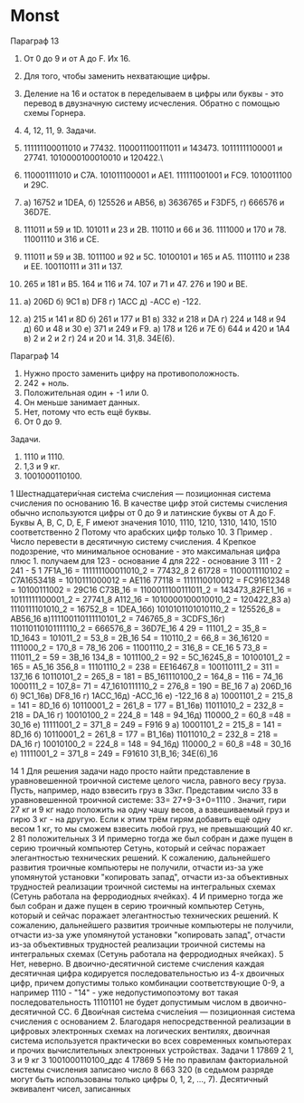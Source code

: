 # Monst
Параграф 13

1) От 0 до 9 и от A до F. Их 16.

2) Для того, чтобы заменить нехватающие цифры.

3) Деление на 16 и остаток в переделываем в цифры или буквы - это перевод в двузначную систему исчесления. Обратно с помощью схемы Горнера.

4) 4, 12, 11, 9.
Задачи.

1) 111111100011010 и 77432. 1100011100111011 и 143473. 10111111100001 и 27741. 1010000100010010 и 120422.\

2) 110001111010 и C7A. 101011100001 и AE1. 111111001001 и FC9. 1010011100 и 29C.

3) а) 16752 и 1DEA, б) 125526 и AB56, в) 3636765 и F3DF5, г) 666576 и 36D7E.

4) 111011 и 59 и 1D. 101011 и 23 и 2B. 110110 и 66 и 36. 1111000 и 170 и 78. 11001110 и 316 и CE.

5) 111011 и 59 и 3B. 1011100 и 92 и 5C. 10100101 и 165 и A5. 11101110 и 238 и EE. 100110111 и 311 и 137.

6) 265 и 181 и B5. 164 и 116 и 74. 107 и 71 и 47. 276 и 190 и BE.

7) а) 206D б) 9С1 в) DF8 г) 1ACC д) -ACC е) -122.

8) а) 215 и 141 и 8D б) 261 и 177 и B1 в) 332 и 218 и DA г) 224 и 148 и 94 д) 60 и 48 и 30 е) 371 и 249 и F9.
а) 178 и 126 и 7E б) 644 и 420 и 1A4 в) 2 и 2 и 2 г) 24 и 20 и 14.
31,8. 34E(6).

Параграф 14

1) Нужно просто заменить цифру на противоположность.
2) 242 + ноль.
3) Положительная один + -1 или 0.
4) Он меньше занимает данных.
5) Нет, потому что есть ещё буквы.
6) От 0 до 9.

Задачи.

1) 1110 и 1110.
2) 1,3 и 9 кг.
3) 1001000110100.

1 Шестнадцатери́чная систе́ма счисле́ния — позиционная система счисления по основанию 16. В качестве цифр этой системы счисления обычно используются цифры от 0 до 9 и латинские буквы от A до F. Буквы A, B, C, D, E, F имеют значения 1010, 1110, 1210, 1310, 1410, 1510 соответственно
2 Потому что арабских цифр только 10.
3 Пример . Число  перевести в десятичную систему счисления.
4 Крепкое подозрение, что минимальное основание - это максимальная цифра плюс 1. 
получаем для 123 - основание 4 для 222 - основание 3 
111 - 2 241 - 5 
1  7F1А_16 = 111111100011010_2 = 77432_8
2
61728 = 1100011110102 = C7A1653418 = 1010111000012 = AE116
77118 = 1111110010012 = FC91612348 = 10100111002 = 29C16
С73В_16 = 1100011100111011_2 = 143473_82FЕ1_16 = 10111111100001_2 = 27741_8
А112_16 = 1010000100010010_2 = 120422_83
 а) 1110111101010_2 = 16752_8 = 1DEA_16б) 1010101101010110_2 = 125526_8 = AB56_16
в)111100110111110101_2 = 746765_8 = 3CDFS_16г) 110110110101111110_2 = 666576_8 = 36D7E_16
4
 29 = 11101_2 = 35_8 = 1D_1643 = 101011_2 = 53_8 = 2B_16
54 = 110110_2 = 66_8 = 36_16120 = 1111000_2 = 170_8 = 78_16
206 = 11001110_2 = 316_8 = CE_16
5 73_8 = 111011_2 = 59 = 3B_16
134_8 = 1011100_2 = 92 = 5C_16245_8 = 10100101_2 = 165 = A5_16
356_8 = 11101110_2 = 238 = EE16467_8 = 100110111_2 = 311 = 137_16
6 
10110101_2 = 265_8 = 181 = B5_161110100_2 = 164_8 = 116 = 74_16
1000111_2 = 107_8= 71 = 47_1610111110_2
= 276_8 = 190 = BE_16
7 а) 206D_16
б) 9С1_16в) DF8_16
г) 1АСС_16д) -АСС_16
е) -122_16
8 а) 10001101_2 = 215_8 = 141 = 8D_16
б) 10110001_2 = 261_8 = 177 = B1_16в) 11011010_2 = 232_8 = 218 = DA_16
г) 10010100_2 = 224_8 = 148 = 94_16д) 110000_2 = 60_8 =48 = 30_16
е) 11111001_2 = 371_8 = 249 = F916
9 а) 10001101_2 = 215_8 = 141 = 8D_16
б) 10110001_2 = 261_8 = 177 = B1_16в) 11011010_2 = 232_8 = 218 = DA_16
г) 10010100_2 = 224_8 = 148 = 94_16д) 110000_2 = 60_8 =48 = 30_16
е) 11111001_2 = 371_8 = 249 = F91610 31,В_16; 34Е(6)_16

14 
1   Для решения задачи надо просто найти представление в уравновешенной троичной системе целого числа, равного весу груза. Пусть, например, надо взвесить груз в 33кг. Представим число 33 в уравновешенной троичной системе: 33= 27+9-3+0=1110 . Значит, гири 27 кг и 9 кг надо положить на одну чашу весов, а взвешиваемый груз и гирю 3 кг - на другую. Если к этим трём гирям добавить ещё одну весом 1 кг, то мы сможем взвесить любой груз, не превышающий 40 кг.
2 81 положительных
3 И примерно тогда же был собран и даже пущен в серию троичный компьютер Сетунь, который и сейчас поражает элегантностью технических решений. К сожалению, дальнейшего развития троичные компьютеры не получили, отчасти из-за уже упомянутой установки "копировать запад", отчасти из-за объективных трудностей реализации троичной системы на интегральных схемах (Сетунь работала на ферродиодных ячейках).
4 И примерно тогда же был собран и даже пущен в серию троичный компьютер Сетунь, который и сейчас поражает элегантностью технических решений. К сожалению, дальнейшего развития троичные компьютеры не получили, отчасти из-за уже упомянутой установки "копировать запад", отчасти из-за объективных трудностей реализации троичной системы на интегральных схемах (Сетунь работала на ферродиодных ячейках).
5 Нет, неверно. В двоично-десятичной системе счисления каждая десятичная цифра кодируется последовательностью из 4-х двоичных цифр, причем допустимы только комбинации соответствующие 0-9, а например 1110 - "14" - уже недопустимопоэтому вот такая последовательность 11101101 не будет допустимым числом в двоично-десятичной СС.
6 Двои́чная систе́ма счисле́ния — позиционная система счисления с основанием 2. Благодаря непосредственной реализации в цифровых электронных схемах на логических вентилях, двоичная система используется практически во всех современных компьютерах и прочих вычислительных электронных устройствах.
 Задачи
1 17869
2  1, 3 и 9 кг
3 1001000110100_ддс
4 17869
5 Не по правилам факториальной системы счисления записано число 8 663 320 (в седьмом разряде могут быть использованы только цифры 0, 1, 2, …, 7).
Десятичный эквивалент чисел, записанных
